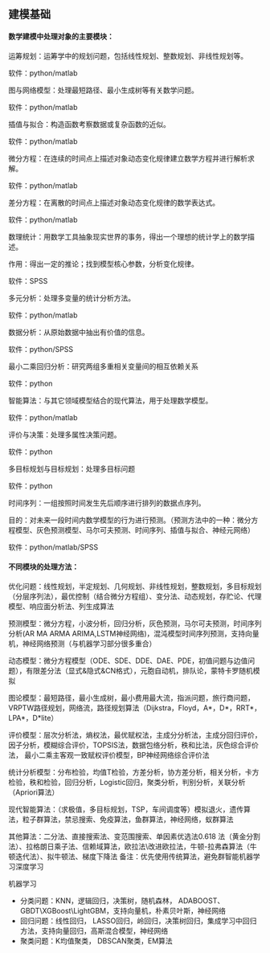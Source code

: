 ## 建模基础



#### 数学建模中处理对象的主要模块：



运筹规划：运筹学中的规划问题，包括线性规划、整数规划、非线性规划等。

软件：python/matlab

 

图与网络模型：处理最短路径、最小生成树等有关数学问题。

软件：python/matlab

 

插值与拟合：构造函数考察数据或复杂函数的近似。

软件：python/matlab

 

微分方程：在连续的时间点上描述对象动态变化规律建立数学方程并进行解析求解。

软件：python/matlab

 

差分方程：在离散的时间点上描述对象动态变化规律的数学表达式。

软件：python/matlab

 

数理统计：用数学工具抽象现实世界的事务，得出一个理想的统计学上的数学描述。

作用：得出一定的推论；找到模型核心参数，分析变化规律。

软件：SPSS

 

多元分析：处理多变量的统计分析方法。

软件：python/matlab

 

数据分析：从原始数据中抽出有价值的信息。

软件：python/SPSS

 

最小二乘回归分析：研究两组多重相关变量间的相互依赖关系

软件：python

 

智能算法：与其它领域模型结合的现代算法，用于处理数学模型。

软件：python/matlab

 

评价与决策：处理多属性决策问题。

软件：python

 

多目标规划与目标规划：处理多目标问题

软件：python

 

时间序列：一组按照时间发生先后顺序进行排列的数据点序列。

目的：对未来一段时间内数学模型的行为进行预测。（预测方法中的一种：微分方程模型、灰色预测模型、马尔可夫预测、时间序列、插值与拟合、神经元网络）

软件：python/matlab/SPSS



#### 不同模块的处理方法：

优化问题：线性规划，半定规划、几何规划、非线性规划，整数规划，多目标规划（分层序列法），最优控制（结合微分方程组）、变分法、动态规划，存贮论、代理模型、响应面分析法、列生成算法



预测模型：微分方程，小波分析，回归分析，灰色预测，马尔可夫预测，时间序列分析(AR     MA ARMA ARIMA,LSTM神经网络)，混沌模型时间序列预测，支持向量机，神经网络预测（与机器学习部分很多重合）



动态模型：微分方程模型（ODE、SDE、DDE、DAE、PDE，初值问题与边值问题），有限差分法（显式&隐式&CN格式），元胞自动机，排队论，蒙特卡罗随机模拟



图论模型：最短路径，最小生成树，最小费用最大流，指派问题，旅行商问题，VRPTW路径规划，网络流，路径规划算法（Dijkstra，Floyd，A*，D*，RRT*，LPA*，D*lite）



评价模型：层次分析法，熵权法，最优赋权法，主成分分析法，主成分回归评价，因子分析，模糊综合评价，TOPSIS法，数据包络分析，秩和比法，灰色综合评价法，     最小二乘主客观一致赋权评价模型，BP神经网络综合评价法



统计分析模型：分布检验，均值T检验，方差分析，协方差分析，相关分析，卡方检验，秩和检验，回归分析，Logistic回归，聚类分析，判别分析，关联分析（Apriori算法）



现代智能算法：（求极值，多目标规划，TSP，车间调度等）模拟退火，遗传算法，粒子群算法，禁忌搜索、免疫算法，鱼群算法，神经网络，蚁群算法



其他算法：二分法、直接搜索法、变范围搜索、单因素优选法0.618     法（黄金分割法）、拉格朗日乘子法、信赖域算法，欧拉法\改进欧拉法，牛顿-拉弗森算法（牛顿迭代法）、拟牛顿法、梯度下降法     备注：优先使用传统算法，避免群智能机器学习深度学习



机器学习

- 分类问题：KNN，逻辑回归，决策树，随机森林， ADABOOST、GBDT\XGBoost\LightGBM，支持向量机，朴素贝叶斯，神经网络
- 回归问题：线性回归， LASSO回归，岭回归，决策树回归，集成学习中回归方法，支持向量回归，高斯混合模型，神经网络
- 聚类问题：K均值聚类， DBSCAN聚类，EM算法